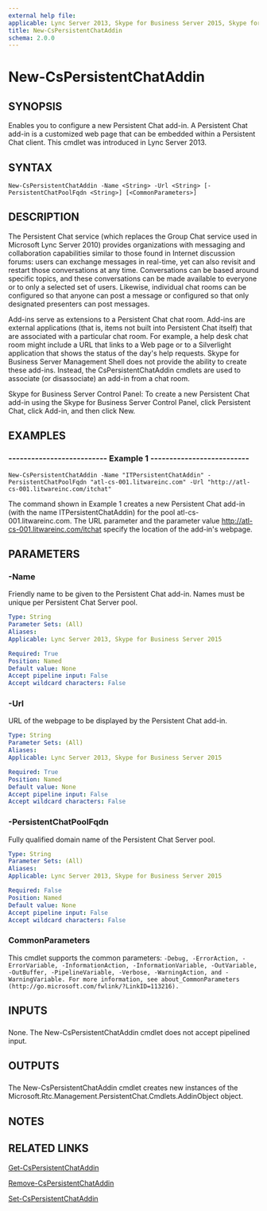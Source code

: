 ```yaml
---
external help file: 
applicable: Lync Server 2013, Skype for Business Server 2015, Skype for Business Server 2019
title: New-CsPersistentChatAddin
schema: 2.0.0
---
```


# New-CsPersistentChatAddin

## SYNOPSIS

Enables you to configure a new Persistent Chat add-in.
A Persistent Chat add-in is a customized web page that can be embedded within a Persistent Chat client.
This cmdlet was introduced in Lync Server 2013.



## SYNTAX

```
New-CsPersistentChatAddin -Name <String> -Url <String> [-PersistentChatPoolFqdn <String>] [<CommonParameters>]
```

## DESCRIPTION

The Persistent Chat service (which replaces the Group Chat service used in Microsoft Lync Server 2010) provides organizations with messaging and collaboration capabilities similar to those found in Internet discussion forums: users can exchange messages in real-time, yet can also revisit and restart those conversations at any time.
Conversations can be based around specific topics, and these conversations can be made available to everyone or to only a selected set of users.
Likewise, individual chat rooms can be configured so that anyone can post a message or configured so that only designated presenters can post messages.

Add-ins serve as extensions to a Persistent Chat chat room.
Add-ins are external applications (that is, items not built into Persistent Chat itself) that are associated with a particular chat room.
For example, a help desk chat room might include a URL that links to a Web page or to a Silverlight application that shows the status of the day's help requests.
Skype for Business Server Management Shell does not provide the ability to create these add-ins.
Instead, the CsPersistentChatAddin cmdlets are used to associate (or disassociate) an add-in from a chat room.

Skype for Business Server Control Panel: To create a new Persistent Chat add-in using the Skype for Business Server Control Panel, click Persistent Chat, click Add-in, and then click New.



## EXAMPLES

### -------------------------- Example 1 -------------------------- 
```
New-CsPersistentChatAddin -Name "ITPersistentChatAddin" -PersistentChatPoolFqdn "atl-cs-001.litwareinc.com" -Url "http://atl-cs-001.litwareinc.com/itchat"

```

The command shown in Example 1 creates a new Persistent Chat add-in (with the name ITPersistentChatAddin) for the pool atl-cs-001.litwareinc.com.
The URL parameter and the parameter value http://atl-cs-001.litwareinc.com/itchat specify the location of the add-in's webpage.


## PARAMETERS

### -Name

Friendly name to be given to the Persistent Chat add-in.
Names must be unique per Persistent Chat Server pool.



```yaml
Type: String
Parameter Sets: (All)
Aliases: 
Applicable: Lync Server 2013, Skype for Business Server 2015

Required: True
Position: Named
Default value: None
Accept pipeline input: False
Accept wildcard characters: False
```

### -Url

URL of the webpage to be displayed by the Persistent Chat add-in.



```yaml
Type: String
Parameter Sets: (All)
Aliases: 
Applicable: Lync Server 2013, Skype for Business Server 2015

Required: True
Position: Named
Default value: None
Accept pipeline input: False
Accept wildcard characters: False
```

### -PersistentChatPoolFqdn

Fully qualified domain name of the Persistent Chat Server pool.



```yaml
Type: String
Parameter Sets: (All)
Aliases: 
Applicable: Lync Server 2013, Skype for Business Server 2015

Required: False
Position: Named
Default value: None
Accept pipeline input: False
Accept wildcard characters: False
```

### CommonParameters
This cmdlet supports the common parameters: `-Debug, -ErrorAction, -ErrorVariable, -InformationAction, -InformationVariable, -OutVariable, -OutBuffer, -PipelineVariable, -Verbose, -WarningAction, and -WarningVariable. For more information, see about_CommonParameters (http://go.microsoft.com/fwlink/?LinkID=113216).`

## INPUTS

###  
None.
The New-CsPersistentChatAddin cmdlet does not accept pipelined input.

## OUTPUTS


###  
The New-CsPersistentChatAddin cmdlet creates new instances of the Microsoft.Rtc.Management.PersistentChat.Cmdlets.AddinObject object.

## NOTES

## RELATED LINKS

[Get-CsPersistentChatAddin](Get-CsPersistentChatAddin.md)

[Remove-CsPersistentChatAddin](Remove-CsPersistentChatAddin.md)

[Set-CsPersistentChatAddin](Set-CsPersistentChatAddin.md)

